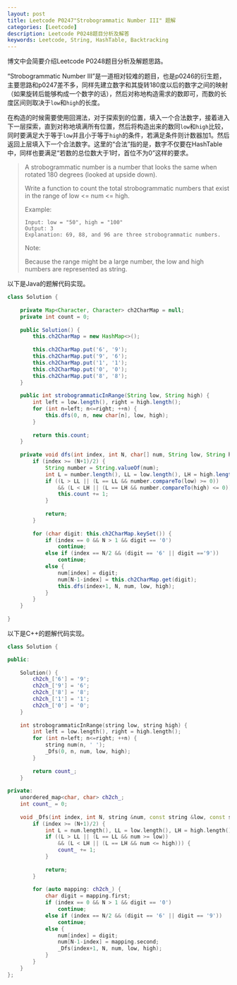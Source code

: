 ```yaml
---
layout: post
title: Leetcode P0247"Strobogrammatic Number III" 题解
categories: [Leetcode]
description: Leetcode P0248题目分析及解答
keywords: Leetcode, String, HashTable, Backtracking
---
```


博文中会简要介绍Leetcode P0248题目分析及解题思路。

“Strobogrammatic Number III”是一道相对较难的题目，也是p0246的衍生题，主要思路和p0247差不多，同样先建立数字和其旋转180度以后的数字之间的映射（如果旋转后能够构成一个数字的话），然后对称地构造需求的数即可，而数的长度区间则取决于`low`和`high`的长度。

在构造的时候需要使用回溯法，对于探索到的位置，填入一个合法数字，接着进入下一层探索，直到对称地填满所有位置，然后将构造出来的数同`low`和`high`比较，同时要满足大于等于`low`并且小于等于`high`的条件，若满足条件则计数器加1。然后返回上层填入下一个合法数字。这里的“合法”指的是，数字不仅要在HashTable中，同样也要满足“若数的总位数大于1时，首位不为0”这样的要求。

> A strobogrammatic number is a number that looks the same when rotated 180 degrees (looked at upside down).
> 
> Write a function to count the total strobogrammatic numbers that exist in the range of low <= num <= high.
> 
> Example:
> ```
> Input: low = "50", high = "100"
> Output: 3 
> Explanation: 69, 88, and 96 are three strobogrammatic numbers.
> ```
> Note:
> 
> Because the range might be a large number, the low and high numbers are represented as string.
> 

以下是Java的题解代码实现。
```java
class Solution {
    
    private Map<Character, Character> ch2CharMap = null;
    private int count = 0;
    
    public Solution() {
        this.ch2CharMap = new HashMap<>();
         
        this.ch2CharMap.put('6', '9');
        this.ch2CharMap.put('9', '6');
        this.ch2CharMap.put('1', '1');
        this.ch2CharMap.put('0', '0');
        this.ch2CharMap.put('8', '8');
    }
    
    public int strobogrammaticInRange(String low, String high) {
        int left = low.length(), right = high.length();
        for (int n=left; n<=right; ++n) {
            this.dfs(0, n, new char[n], low, high);
        }
        
        return this.count;
    }
    
    private void dfs(int index, int N, char[] num, String low, String high) {
        if (index >= (N+1)/2) {
            String number = String.valueOf(num);
            int L = number.length(), LL = low.length(), LH = high.length();
            if ((L > LL || (L == LL && number.compareTo(low) >= 0)) 
                && (L < LH || (L == LH && number.compareTo(high) <= 0))) {
                this.count += 1;
            }
            
            return;
        }
        
        for (char digit: this.ch2CharMap.keySet()) {
            if (index == 0 && N > 1 && digit == '0')
                continue;
            else if (index == N/2 && (digit == '6' || digit =='9')) 
                continue;
            else {
                num[index] = digit;
                num[N-1-index] = this.ch2CharMap.get(digit);
                this.dfs(index+1, N, num, low, high);
            }
        }
    }
    
}
```

以下是C++的题解代码实现。
```cpp
class Solution {

public:
    
    Solution() {
        ch2ch_['6'] = '9';
        ch2ch_['9'] = '6';
        ch2ch_['8'] = '8';
        ch2ch_['1'] = '1';
        ch2ch_['0'] = '0';
    }
    
    int strobogrammaticInRange(string low, string high) {
        int left = low.length(), right = high.length();
        for (int n=left; n<=right; ++n) {
            string num(n, ' ');
            _Dfs(0, n, num, low, high);
        }
        
        return count_;
    }
    
private:
    unordered_map<char, char> ch2ch_;
    int count_ = 0;
    
    void _Dfs(int index, int N, string &num, const string &low, const string &high) {
        if (index >= (N+1)/2) {
            int L = num.length(), LL = low.length(), LH = high.length();
            if ((L > LL || (L == LL && num >= low)) 
                && (L < LH || (L == LH && num <= high))) {
                count_ += 1;
            }
            
            return;
        }
        
        for (auto mapping: ch2ch_) {
            char digit = mapping.first;
            if (index == 0 && N > 1 && digit == '0') 
                continue;
            else if (index == N/2 && (digit == '6' || digit == '9')) 
                continue;
            else {
                num[index] = digit;
                num[N-1-index] = mapping.second;
                _Dfs(index+1, N, num, low, high);
            }
        }
    }
};
```